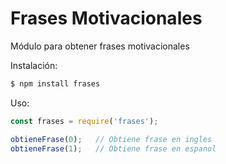 # Frases Motivacionales

Módulo para obtener frases motivacionales

Instalación:  

```bash
$ npm install frases 
```


Uso:  

```js
const frases = require('frases');

obtieneFrase(0);   // Obtiene frase en ingles   
obtieneFrase(1);   // Obtiene frase en espanol

```